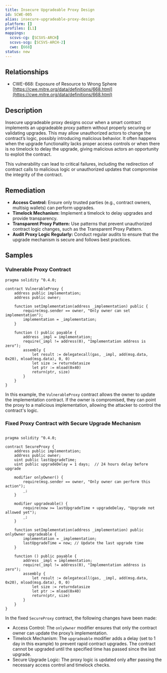 ```yaml
---
title: Insecure Upgradeable Proxy Design
id: SCWE-005
alias: insecure-upgradeable-proxy-design
platform: []
profiles: [L1]
mappings:
  scsvs-cg: [SCSVS-ARCH]
  scsvs-scg: [SCSVS-ARCH-2]
  cwe: [668]
status: new
---
```


## Relationships
- CWE-668: Exposure of Resource to Wrong Sphere
  [https://cwe.mitre.org/data/definitions/668.html](https://cwe.mitre.org/data/definitions/668.html)

## Description
Insecure upgradeable proxy designs occur when a smart contract implements an upgradeable proxy pattern without properly securing or validating upgrades. This may allow unauthorized actors to change the contract’s logic, possibly introducing malicious behavior. It often happens when the upgrade functionality lacks proper access controls or when there is no timelock to delay the upgrade, giving malicious actors an opportunity to exploit the contract.

This vulnerability can lead to critical failures, including the redirection of contract calls to malicious logic or unauthorized updates that compromise the integrity of the contract.

## Remediation
- **Access Control:** Ensure only trusted parties (e.g., contract owners, multisig wallets) can perform upgrades.
- **Timelock Mechanism:** Implement a timelock to delay upgrades and provide transparency.
- **Transparent Proxy Pattern:** Use patterns that prevent unauthorized contract logic changes, such as the Transparent Proxy Pattern.
- **Audit Proxy Logic Regularly:** Conduct regular audits to ensure that the upgrade mechanism is secure and follows best practices.

## Samples

### Vulnerable Proxy Contract

```solidity
pragma solidity ^0.4.0;

contract VulnerableProxy {
    address public implementation;
    address public owner;

    function setImplementation(address _implementation) public {
        require(msg.sender == owner, "Only owner can set implementation");
        implementation = _implementation;
    }

    function () public payable {
        address _impl = implementation;
        require(_impl != address(0), "Implementation address is zero");
        assembly {
            let result := delegatecall(gas, _impl, add(msg.data, 0x20), mload(msg.data), 0, 0)
            let size := returndatasize
            let ptr := mload(0x40)
            return(ptr, size)
        }
    }
}
```
In this example, the `VulnerableProxy` contract allows the owner to update the implementation contract. If the owner is compromised, they can point the proxy to a malicious implementation, allowing the attacker to control the contract's logic.

### Fixed Proxy Contract with Secure Upgrade Mechanism

```solidity

pragma solidity ^0.4.0;

contract SecureProxy {
    address public implementation;
    address public owner;
    uint public lastUpgradeTime;
    uint public upgradeDelay = 1 days;  // 24 hours delay before upgrade

    modifier onlyOwner() {
        require(msg.sender == owner, "Only owner can perform this action");
        _;
    }

    modifier upgradeable() {
        require(now >= lastUpgradeTime + upgradeDelay, "Upgrade not allowed yet");
        _;
    }

    function setImplementation(address _implementation) public onlyOwner upgradeable {
        implementation = _implementation;
        lastUpgradeTime = now; // Update the last upgrade time
    }

    function () public payable {
        address _impl = implementation;
        require(_impl != address(0), "Implementation address is zero");
        assembly {
            let result := delegatecall(gas, _impl, add(msg.data, 0x20), mload(msg.data), 0, 0)
            let size := returndatasize
            let ptr := mload(0x40)
            return(ptr, size)
        }
    }
}
```

In the fixed `SecureProxy` contract, the following changes have been made:

- Access Control: The `onlyOwner` modifier ensures that only the contract owner can update the proxy’s implementation.
- Timelock Mechanism: The `upgradeable` modifier adds a delay (set to 1 day in this example) to prevent rapid contract upgrades. The contract cannot be upgraded until the specified time has passed since the last upgrade.
- Secure Upgrade Logic: The proxy logic is updated only after passing the necessary access control and timelock checks.